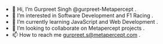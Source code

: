 - 👋 Hi, I’m Gurpreet Singh @gurpreet-Metapercept .
- 👀 I’m interested in Software Development and F1 Racing .
- 🌱 I’m currently learning JavaScript and Web Development .
- 💞️ I’m looking to collaborate on Metapercept projects .
- 📫 How to reach me gurpreet.s@metapercept.com .

<!---
gurpreet-Metapercept/gurpreet-Metapercept is a ✨ special ✨ repository because its `README.md` (this file) appears on your GitHub profile.
You can click the Preview link to take a look at your changes.
--->

